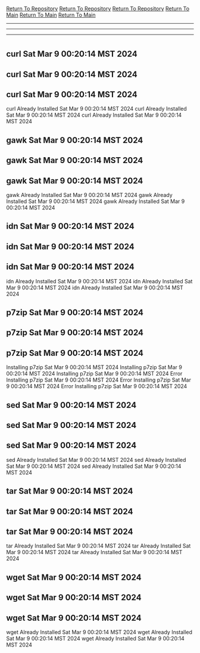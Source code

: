 [Return To Repository](https://github.com/DigitalWarrior/piholeparser/)
[Return To Repository](https://github.com/DigitalWarrior/piholeparser/)
[Return To Repository](https://github.com/DigitalWarrior/piholeparser/)
[Return To Main](https://github.com/DigitalWarrior/piholeparser/blob/master/RecentRunLogs/Mainlog.md)
[Return To Main](https://github.com/DigitalWarrior/piholeparser/blob/master/RecentRunLogs/Mainlog.md)
[Return To Main](https://github.com/DigitalWarrior/piholeparser/blob/master/RecentRunLogs/Mainlog.md)
____________________________________
____________________________________
____________________________________
# 
# 
# 
## curl Sat Mar  9 00:20:14 MST 2024
## curl Sat Mar  9 00:20:14 MST 2024
## curl Sat Mar  9 00:20:14 MST 2024
curl Already Installed Sat Mar  9 00:20:14 MST 2024
curl Already Installed Sat Mar  9 00:20:14 MST 2024
curl Already Installed Sat Mar  9 00:20:14 MST 2024
## gawk Sat Mar  9 00:20:14 MST 2024
## gawk Sat Mar  9 00:20:14 MST 2024
## gawk Sat Mar  9 00:20:14 MST 2024
gawk Already Installed Sat Mar  9 00:20:14 MST 2024
gawk Already Installed Sat Mar  9 00:20:14 MST 2024
gawk Already Installed Sat Mar  9 00:20:14 MST 2024
## idn Sat Mar  9 00:20:14 MST 2024
## idn Sat Mar  9 00:20:14 MST 2024
## idn Sat Mar  9 00:20:14 MST 2024
idn Already Installed Sat Mar  9 00:20:14 MST 2024
idn Already Installed Sat Mar  9 00:20:14 MST 2024
idn Already Installed Sat Mar  9 00:20:14 MST 2024
## p7zip Sat Mar  9 00:20:14 MST 2024
## p7zip Sat Mar  9 00:20:14 MST 2024
## p7zip Sat Mar  9 00:20:14 MST 2024
Installing p7zip Sat Mar  9 00:20:14 MST 2024
Installing p7zip Sat Mar  9 00:20:14 MST 2024
Installing p7zip Sat Mar  9 00:20:14 MST 2024
Error Installing p7zip Sat Mar  9 00:20:14 MST 2024
Error Installing p7zip Sat Mar  9 00:20:14 MST 2024
Error Installing p7zip Sat Mar  9 00:20:14 MST 2024
## sed Sat Mar  9 00:20:14 MST 2024
## sed Sat Mar  9 00:20:14 MST 2024
## sed Sat Mar  9 00:20:14 MST 2024
sed Already Installed Sat Mar  9 00:20:14 MST 2024
sed Already Installed Sat Mar  9 00:20:14 MST 2024
sed Already Installed Sat Mar  9 00:20:14 MST 2024
## tar Sat Mar  9 00:20:14 MST 2024
## tar Sat Mar  9 00:20:14 MST 2024
## tar Sat Mar  9 00:20:14 MST 2024
tar Already Installed Sat Mar  9 00:20:14 MST 2024
tar Already Installed Sat Mar  9 00:20:14 MST 2024
tar Already Installed Sat Mar  9 00:20:14 MST 2024
## wget Sat Mar  9 00:20:14 MST 2024
## wget Sat Mar  9 00:20:14 MST 2024
## wget Sat Mar  9 00:20:14 MST 2024
wget Already Installed Sat Mar  9 00:20:14 MST 2024
wget Already Installed Sat Mar  9 00:20:14 MST 2024
wget Already Installed Sat Mar  9 00:20:14 MST 2024
